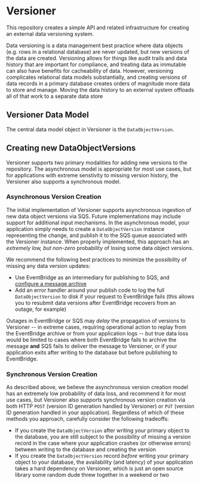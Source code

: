 # Versioner

This repository creates a simple API and related infrastructure for creating an external data versioning system.

Data versioning is a data management best practice where data objects (e.g. rows in a relational database) are
never updated, but new versions of the data are created. Versioning allows for things like audit trails and data
history that are important for compliance, and treating data as immutable can also have benefits for cacheability
of data. However, versioning complicates relational data models substantially, and creating versions of data
records in a primary database creates orders of magnitude more data to store and manage. Moving the data history
to an external system offloads all of that work to a separate data store

## Versioner Data Model

The central data model object in Versioner is the `DataObjectVersion`. 

## Creating new DataObjectVersions

Versioner supports two primary modalities for adding new versions to the repository. The asynchronous model is
appropriate for most use cases, but for applications with extreme senstivity to missing version history, the 
Versioner also supports a synchronous model.

### Asynchronous Version Creation

The initial implementation of Versioner supports asynchronous ingestion of new data object versions via SQS. 
Future implementations may include support for additional input mechanisms. In the asynchronous model, your
application simply needs to create a `DataObjectVersion` instance representing the change, and publish it to 
the SQS queue associated with the Versioner instance.  When properly implemented, this approach has an *extremely low,
but non-zero* probability of losing some data object versions.

We recommend the following best practices to minimize the possibility of missing any data version updates:

* Use EventBridge as an intermediary for publishing to SQS, and [configure a message archive](
    https://docs.aws.amazon.com/eventbridge/latest/userguide/eb-archive.html)
* Add an error handler around your publish code to log the full `DataObjectVersion` to disk if your request to 
  EventBridge fails (this allows you to resubmit data versions after EventBridge recovers from an outage, for example)

Outages in EventBridge or SQS may *delay* the propagation of versions to Versioner -- in extreme cases, requiring
operational action to replay from the EventBridge archive or from your application logs -- but true data loss would
be limited to cases where both EventBridge fails to archive the message **and** SQS fails to deliver the message to
Versioner, or if your application exits after writing to the database but before publishing to EventBridge.

### Synchronous Version Creation

As described above, we believe the asynchronous version creation model has an extremely low probability of data 
loss, and recommend it for most use cases, but Versioner also supports synchronous version creation via both
HTTP `POST` (version ID generation handled by Versioner) or `PUT` (version ID generation handled in your application).
Regardless of which of these methods you approach, carefully consider the following tradeoffs:

* If you create the `DataObjectVersion` after writing your primary object to the database, you are still subject
  to the possibility of missing a version record in the case where your application crashes (or otherwise errors)
  between writing to the database and creating the version
* If you create the `DataObjectVersion` record *before* writing your primary object to your database, the availability
  (and latency) of your application takes a hard dependency on Versioner, which is just an open source library some
  random dude threw together in a weekend or two
